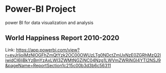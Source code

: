 # Power-BI Project
power BI for data visualization and analysis

## World Happiness Report 2010-2020

Link: https://app.powerbi.com/view?r=eyJrIjoiMzNlOGFhZmQtYzk2OC00OWUzLTg0NDctZmUxNzE0ZGRhMzQ2IiwidCI6IjBkYzBmYzAxLWI3ZWMtNGZiNC04Nzg1LWVmZWRiNGI4YTI2NSJ9&pageName=ReportSection1c215c00b3d3b6c56311
